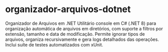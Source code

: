 # organizador-arquivos-dotnet
Organizador de Arquivos em .NET Utilitário console em C# (.NET 8) para organização automática de arquivos em diretórios, com suporte a filtros por extensão, tamanho e data de modificação. Permite ignorar tipos de arquivos, organiza recursivamente e gera logs detalhados das operações. Inclui suíte de testes automatizados com xUnit.
